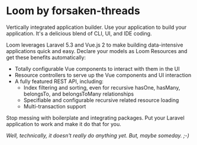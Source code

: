 # Loom by forsaken-threads
Vertically integrated application builder.  Use your application to build your application.  It's a delicious blend of CLI, UI, and IDE coding.

Loom leverages Laravel 5.3 and Vue.js 2 to make building data-intensive applications quick and easy.  Declare your models as Loom Resources and get these benefits automatically:

* Totally configurable Vue components to interact with them in the UI
* Resource controllers to serve up the Vue components and UI interaction
* A fully featured REST API, including:
  * Index filtering and sorting, even for recursive hasOne, hasMany, belongsTo, and belongsToMany relationships
  * Specifiable and configurable recursive related resource loading
  * Multi-transaction support

Stop messing with boilerplate and integrating packages.  Put your Laravel application to work and make it do that for you.

*Well, technically, it doesn't really do anything yet. But, maybe someday. ;-)*

